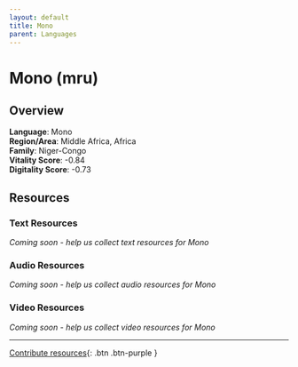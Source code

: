 ```yaml
---
layout: default
title: Mono
parent: Languages
---
```


# Mono (mru)

## Overview

**Language**: Mono  
**Region/Area**: Middle Africa, Africa  
**Family**: Niger-Congo  
**Vitality Score**: -0.84  
**Digitality Score**: -0.73  

## Resources

### Text Resources
*Coming soon - help us collect text resources for Mono*

### Audio Resources
*Coming soon - help us collect audio resources for Mono*

### Video Resources
*Coming soon - help us collect video resources for Mono*

---

[Contribute resources](https://fairtrain.github.io/){: .btn .btn-purple }
